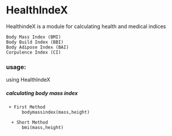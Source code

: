 # HealthIndeX
HealthindeX is a module for calculating health and medical indices

	Body Mass Index (BMI)
	Body Build Index (BBI)
	Body Adipose Index (BAI)
	Corpulence Index (CI)


### usage:
using HealthIndeX

##### calculating body mass index
     + First Method
          bodymassindex(mass,height)
  
      + Short Method
          bmi(mass,height)
